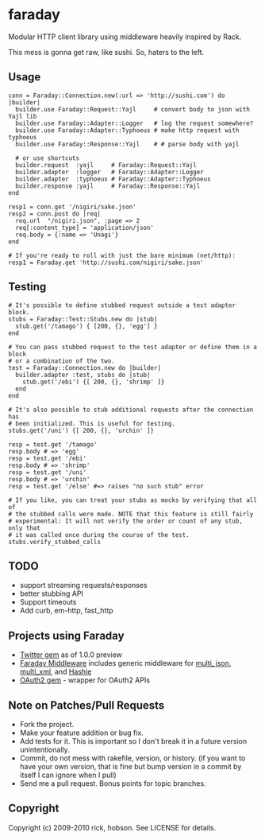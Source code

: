 # faraday

Modular HTTP client library using middleware heavily inspired by Rack.

This mess is gonna get raw, like sushi. So, haters to the left.

## Usage

    conn = Faraday::Connection.new(:url => 'http://sushi.com') do |builder|
      builder.use Faraday::Request::Yajl     # convert body to json with Yajl lib
      builder.use Faraday::Adapter::Logger   # log the request somewhere?
      builder.use Faraday::Adapter::Typhoeus # make http request with typhoeus
      builder.use Faraday::Response::Yajl    # # parse body with yajl

      # or use shortcuts
      builder.request  :yajl     # Faraday::Request::Yajl
      builder.adapter  :logger   # Faraday::Adapter::Logger
      builder.adapter  :typhoeus # Faraday::Adapter::Typhoeus
      builder.response :yajl     # Faraday::Response::Yajl
    end

    resp1 = conn.get '/nigiri/sake.json'
    resp2 = conn.post do |req|
      req.url  "/nigiri.json", :page => 2
      req[:content_type] = 'application/json'
      req.body = {:name => 'Unagi'}
    end

    # If you're ready to roll with just the bare minimum (net/http):
    resp1 = Faraday.get 'http://sushi.com/nigiri/sake.json'

## Testing

    # It's possible to define stubbed request outside a test adapter block.
    stubs = Faraday::Test::Stubs.new do |stub|
      stub.get('/tamago') { [200, {}, 'egg'] }
    end

    # You can pass stubbed request to the test adapter or define them in a block
    # or a combination of the two.
    test = Faraday::Connection.new do |builder|
      builder.adapter :test, stubs do |stub|
        stub.get('/ebi') {[ 200, {}, 'shrimp' ]}
      end
    end

    # It's also possible to stub additional requests after the connection has
    # been initialized. This is useful for testing.
    stubs.get('/uni') {[ 200, {}, 'urchin' ]}

    resp = test.get '/tamago'
    resp.body # => 'egg'
    resp = test.get '/ebi'
    resp.body # => 'shrimp'
    resp = test.get '/uni'
    resp.body # => 'urchin'
    resp = test.get '/else' #=> raises "no such stub" error

    # If you like, you can treat your stubs as mocks by verifying that all of 
    # the stubbed calls were made. NOTE that this feature is still fairly
    # experimental: It will not verify the order or count of any stub, only that
    # it was called once during the course of the test.
    stubs.verify_stubbed_calls

## TODO

* support streaming requests/responses
* better stubbing API
* Support timeouts
* Add curb, em-http, fast_http

## Projects using Faraday

* [Twitter gem](http://github.com/jnunemaker/twitter) as of 1.0.0 preview 
* [Faraday Middleware](http://github.com/pengwynn/faraday_middleware) includes generic middleware for [multi_json](http://github.com/intridea/multi_json), [multi_xml](http://github.com/sferik/multi_xml), and [Hashie](http://github.com/intridea/hashie)
* [OAuth2 gem](http://github.com/intridea/oauth2) - wrapper for OAuth2 APIs

## Note on Patches/Pull Requests
 
* Fork the project.
* Make your feature addition or bug fix.
* Add tests for it. This is important so I don't break it in a
  future version unintentionally.
* Commit, do not mess with rakefile, version, or history.
  (if you want to have your own version, that is fine but bump version in a commit by itself I can ignore when I pull)
* Send me a pull request. Bonus points for topic branches.

## Copyright

Copyright (c) 2009-2010 rick, hobson. See LICENSE for details.

